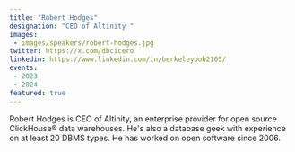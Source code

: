 ```yaml
---
title: "Robert Hodges"
designation: "CEO of Altinity "
images:
 - images/speakers/robert-hodges.jpg
twitter: https://x.com/dbcicero
linkedin: https://www.linkedin.com/in/berkeleybob2105/
events:
 - 2023
 - 2024
featured: true
---
```


Robert Hodges is CEO of Altinity, an enterprise provider for open source ClickHouse® data warehouses. He's also a database geek with experience on at least 20 DBMS types. He has worked on open software since 2006.
